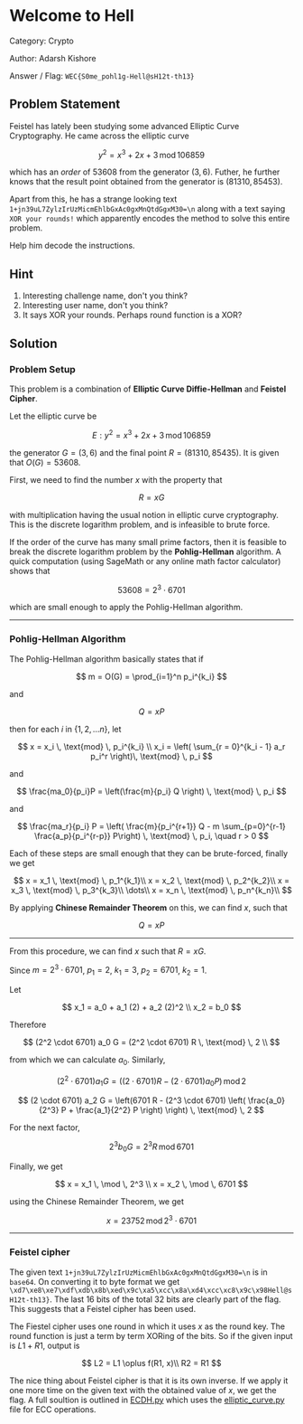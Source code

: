 # **Welcome to Hell**

Category: Crypto

Author: Adarsh Kishore

Answer / Flag: `WEC{S0me_pohl1g-Hell@sH12t-th13}`

## Problem Statement

Feistel has lately been studying some advanced Elliptic Curve Cryptography. He came across the elliptic curve

$$
y^2 = x^3 + 2x +3 \, \text{mod} \, 106859
$$

which has an *order* of 53608 from the generator $(3, 6)$. Futher, he further knows that the result point obtained from the generator is $(81310, 85453)$.

Apart from this, he has a strange looking text `1+jn39uL7ZylzIrUzMicmEhlbGxAc0gxMnQtdGgxM30=\n` along with a text saying `XOR your rounds!` which apparently encodes the method to solve this entire problem.

Help him decode the instructions.

## Hint

1. Interesting challenge name, don't you think?
2. Interesting user name, don't you think?
3. It says XOR your rounds. Perhaps round function is a XOR?

## Solution

### Problem Setup

This problem is a combination of **Elliptic Curve Diffie-Hellman** and **Feistel Cipher**.

Let the elliptic curve be

$$
E: y^2 = x^3 + 2x + 3 \, \text{mod} \, 106859
$$

the generator $G = (3, 6)$ and the final point $R = (81310, 85435)$. It is given that $O(G) = 53608$.

First, we need to find the number $x$ with the property that

$$
R = xG
$$

with multiplication having the usual notion in elliptic curve cryptography. This is the discrete logarithm problem, and is infeasible to brute force.

If the order of the curve has many small prime factors, then it is feasible to break the discrete logarithm problem by the **Pohlig-Hellman** algorithm. A quick computation (using SageMath or any online math factor calculator) shows that

$$
53608 = 2^3 \cdot 6701
$$

which are small enough to apply the Pohlig-Hellman algorithm.

---

### Pohlig-Hellman Algorithm

The Pohlig-Hellman algorithm basically states that if

$$
m = O(G) = \prod_{i=1}^n p_i^{k_i}
$$

and

$$
Q=xP
$$

then for each $i$ in $\{ 1,2,\ldots n \}$, let

$$
x = x_i \, \text{mod} \, p_i^{k_i} \\
x_i = \left( \sum_{r = 0}^{k_i - 1} a_r p_i^r \right)\, \text{mod} \, p_i
$$

and

$$
\frac{ma_0}{p_i}P = \left(\frac{m}{p_i} Q \right) \, \text{mod} \, p_i
$$

and

$$
\frac{ma_r}{p_i} P = \left( \frac{m}{p_i^{r+1}} Q - m \sum_{p=0}^{r-1} \frac{a_p}{p_i^{r-p}} P\right) \, \text{mod} \, p_i, \quad r > 0
$$

Each of these steps are small enough that they can be brute-forced, finally we get

$$
x = x_1 \, \text{mod} \, p_1^{k_1}\\
x = x_2 \, \text{mod} \, p_2^{k_2}\\
x = x_3 \, \text{mod} \, p_3^{k_3}\\
\dots\\
x = x_n \, \text{mod} \, p_n^{k_n}\\
$$

By applying **Chinese Remainder Theorem** on this, we can find $x$, such that

$$
Q = xP
$$

---
From this procedure, we can find $x$ such that $R = xG$.

Since $m = 2^3 \cdot 6701$, $p_1 = 2$, $k_1 = 3$, $p_2 = 6701$, $k_2 = 1$.

Let

$$
x_1 = a_0 + a_1 (2) + a_2 (2)^2 \\
x_2 = b_0
$$

Therefore

$$
(2^2 \cdot 6701) a_0 G = (2^2 \cdot 6701) R \, \text{mod} \, 2 \\
$$

from which we can calculate $a_0$.
Similarly,

$$
(2^2 \cdot 6701) a_1 G = \left((2 \cdot 6701) R - (2 \cdot 6701) a_0 P \right) \, \text{mod} \, 2
$$

$$
(2 \cdot 6701) a_2 G = \left(6701 R - (2^3 \cdot 6701) \left( \frac{a_0}{2^3} P + \frac{a_1}{2^2} P \right) \right) \, \text{mod} \, 2
$$

For the next factor,

$$
2^3 b_0 G = 2^3 R \, \text{mod} \, 6701
$$

Finally, we get

$$
x = x_1 \, \mod \, 2^3 \\
x = x_2 \, \mod \, 6701
$$

using the Chinese Remainder Theorem, we get

$$
x = 23752 \, \text{mod} \, 2^3 \cdot 6701
$$

---

### Feistel cipher

The given text `1+jn39uL7ZylzIrUzMicmEhlbGxAc0gxMnQtdGgxM30=\n` is in `base64`. On converting it to byte format we get `\xd7\xe8\xe7\xdf\xdb\x8b\xed\x9c\xa5\xcc\x8a\xd4\xcc\xc8\x9c\x98Hell@sH12t-th13}`. The last 16 bits of the total 32 bits are clearly part of the flag. This suggests that a Feistel cipher has been used.

The Fiestel cipher uses one round in which it uses $x$ as the round key. The round function is just a term by term XORing of the bits. So if the given input is $L1+R1$,
output is

$$
L2 = L1 \oplus f(R1, x)\\
R2 = R1
$$

The nice thing about Feistel cipher is that it is its own inverse. If we apply it one more time on the given text with the obtained value of $x$, we get the flag. A full soultion is outlined in [ECDH.py](ECDH.py) which uses the [elliptic_curve.py](elliptic_curve.py) file for ECC operations.
